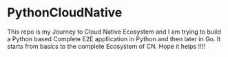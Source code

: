 # PythonCloudNative
This repo is my Journey to Cloud Native Ecosystem and I am trying to build a Python based Complete E2E appllication in Python
and then later in Go.
It starts from basics to the complete Ecosystem of CN.
Hope it helps !!!!
